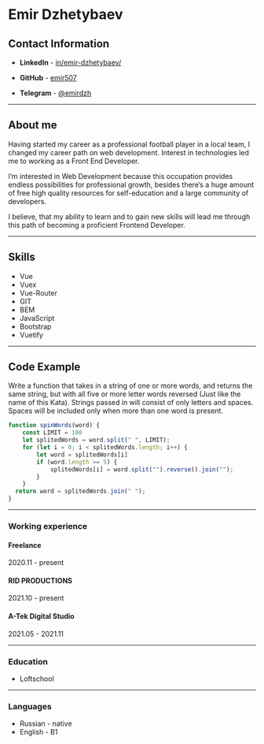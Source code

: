 # Emir Dzhetybaev

## Contact Information

* **LinkedIn** - [in/emir-dzhetybaev/](https://www.linkedin.com/in/emir-dzhetybaev/ 'LinkedIn Profile')

* **GitHub** - [emir507](https://github.com/emir507 'GitHub Profile')

* **Telegram** - [@emirdzh](https://t.me/emirdzh 'Telegram Account')

*****

## About me

Having started my career as a professional football player in a local team, I changed my career path on web development.
Interest in technologies led me to working as a Front End Developer.

I’m interested in Web Development because this occupation provides endless possibilities for professional growth,
besides there’s a huge amount of free high quality resources for self-education and a large community of developers.

I believe, that my ability to learn and to gain new skills will lead me through this path of becoming a proficient Frontend Developer.

*****

## Skills

* Vue
* Vuex
* Vue-Router
* GIT
* BEM
* JavaScript
* Bootstrap
* Vuetify

*****

## Code Example

Write a function that takes in a string of one or more words, and returns the same string, but with all five or more letter words reversed (Just like the name of this Kata). Strings passed in will consist of only letters and spaces. Spaces will be included only when more than one word is present.

```javascript
function spinWords(word) {
    const LIMIT = 100
    let splitedWords = word.split(" ", LIMIT);
    for (let i = 0; i < splitedWords.length; i++) {
        let word = splitedWords[i]
        if (word.length >= 5) {
            splitedWords[i] = word.split("").reverse().join("");
        }
    }
  return word = splitedWords.join(" ");
}
```

*****

### Working experience

#### Freelance

2020.11 - present

#### RID PRODUCTIONS

2021.10 - present

#### A-Tek Digital Studio

2021.05 - 2021.11

*****

### Education

* Loftschool

*****

### Languages

* Russian - native
* English - B1
